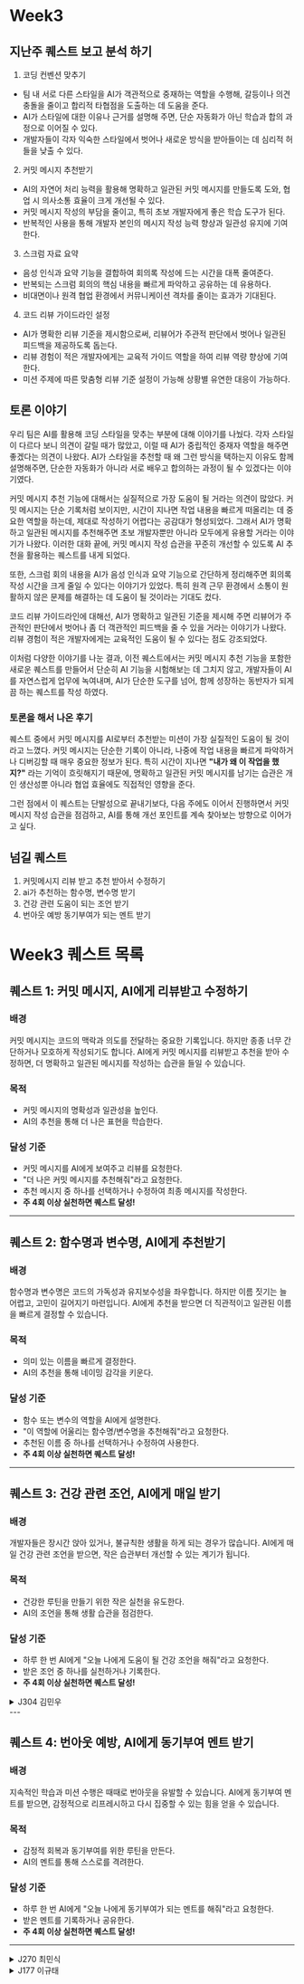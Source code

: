 # Week3

## 지난주 퀘스트 보고 분석 하기
1. 코딩 컨벤션 맞추기 
- 팀 내 서로 다른 스타일을 AI가 객관적으로 중재하는 역할을 수행해, 갈등이나 의견 충돌을 줄이고 합리적 타협점을 도출하는 데 도움을 준다.  
- AI가 스타일에 대한 이유나 근거를 설명해 주면, 단순 자동화가 아닌 학습과 합의 과정으로 이어질 수 있다.  
- 개발자들이 각자 익숙한 스타일에서 벗어나 새로운 방식을 받아들이는 데 심리적 허들을 낮출 수 있다.

2. 커밋 메시지 추천받기
- AI의 자연어 처리 능력을 활용해 명확하고 일관된 커밋 메시지를 만들도록 도와, 협업 시 의사소통 효율이 크게 개선될 수 있다.  
- 커밋 메시지 작성의 부담을 줄이고, 특히 초보 개발자에게 좋은 학습 도구가 된다.  
- 반복적인 사용을 통해 개발자 본인의 메시지 작성 능력 향상과 일관성 유지에 기여한다.

3. 스크럼 자료 요약
- 음성 인식과 요약 기능을 결합하여 회의록 작성에 드는 시간을 대폭 줄여준다.  
- 반복되는 스크럼 회의의 핵심 내용을 빠르게 파악하고 공유하는 데 유용하다.  
- 비대면이나 원격 협업 환경에서 커뮤니케이션 격차를 줄이는 효과가 기대된다.

4. 코드 리뷰 가이드라인 설정
- AI가 명확한 리뷰 기준을 제시함으로써, 리뷰어가 주관적 판단에서 벗어나 일관된 피드백을 제공하도록 돕는다.  
- 리뷰 경험이 적은 개발자에게는 교육적 가이드 역할을 하여 리뷰 역량 향상에 기여한다.  
- 미션 주제에 따른 맞춤형 리뷰 기준 설정이 가능해 상황별 유연한 대응이 가능하다.

## 토론 이야기
우리 팀은 AI를 활용해 코딩 스타일을 맞추는 부분에 대해 이야기를 나눴다. 각자 스타일이 다르다 보니 의견이 갈릴 때가 많았고, 이럴 때 AI가 중립적인 중재자 역할을 해주면 좋겠다는 의견이 나왔다. AI가 스타일을 추천할 때 왜 그런 방식을 택하는지 이유도 함께 설명해주면, 단순한 자동화가 아니라 서로 배우고 합의하는 과정이 될 수 있겠다는 이야기였다.

커밋 메시지 추천 기능에 대해서는 실질적으로 가장 도움이 될 거라는 의견이 많았다. 커밋 메시지는 단순 기록처럼 보이지만, 시간이 지나면 작업 내용을 빠르게 떠올리는 데 중요한 역할을 하는데, 제대로 작성하기 어렵다는 공감대가 형성되었다. 그래서 AI가 명확하고 일관된 메시지를 추천해주면 초보 개발자뿐만 아니라 모두에게 유용할 거라는 이야기가 나왔다. 이러한 대화 끝에, 커밋 메시지 작성 습관을 꾸준히 개선할 수 있도록 AI 추천을 활용하는 퀘스트를 내게 되었다.

또한, 스크럼 회의 내용을 AI가 음성 인식과 요약 기능으로 간단하게 정리해주면 회의록 작성 시간을 크게 줄일 수 있다는 이야기가 있었다. 특히 원격 근무 환경에서 소통이 원활하지 않은 문제를 해결하는 데 도움이 될 것이라는 기대도 컸다.

코드 리뷰 가이드라인에 대해선, AI가 명확하고 일관된 기준을 제시해 주면 리뷰어가 주관적인 판단에서 벗어나 좀 더 객관적인 피드백을 줄 수 있을 거라는 이야기가 나왔다. 리뷰 경험이 적은 개발자에게는 교육적인 도움이 될 수 있다는 점도 강조되었다.

이처럼 다양한 이야기를 나눈 결과, 이전 퀘스트에서는 커밋 메시지 추천 기능을 포함한 새로운 퀘스트를 만들어서 단순히 AI 기능을 시험해보는 데 그치지 않고, 개발자들이 AI를 자연스럽게 업무에 녹여내며, AI가 단순한 도구를 넘어, 함께 성장하는 동반자가 되게끔 하는 퀘스트를 작성 하였다.

### 토론을 해서 나온 후기
퀘스트 중에서 커밋 메시지를 AI로부터 추천받는 미션이 가장 실질적인 도움이 될 것이라고 느꼈다.
커밋 메시지는 단순한 기록이 아니라, 나중에 작업 내용을 빠르게 파악하거나 디버깅할 때 매우 중요한 정보가 된다.
특히 시간이 지나면 **"내가 왜 이 작업을 했지?"** 라는 기억이 흐릿해지기 때문에,
명확하고 일관된 커밋 메시지를 남기는 습관은 개인 생산성뿐 아니라 협업 효율에도 직접적인 영향을 준다.

그런 점에서 이 퀘스트는 단발성으로 끝내기보다,
다음 주에도 이어서 진행하면서 커밋 메시지 작성 습관을 점검하고,
AI를 통해 개선 포인트를 계속 찾아보는 방향으로 이어가고 싶다.

## 넘길 퀘스트
1. 커밋메시지 리뷰 받고 추천 받아서 수정하기
2. ai가 추천하는 함수명, 변수명 받기
3. 건강 관련 도움이 되는 조언 받기
4. 번아웃 예방 동기부여가 되는 멘트 받기

# Week3 퀘스트 목록

## 퀘스트 1: 커밋 메시지, AI에게 리뷰받고 수정하기

### 배경
커밋 메시지는 코드의 맥락과 의도를 전달하는 중요한 기록입니다. 하지만 종종 너무 간단하거나 모호하게 작성되기도 합니다. AI에게 커밋 메시지를 리뷰받고 추천을 받아 수정하면, 더 명확하고 일관된 메시지를 작성하는 습관을 들일 수 있습니다.

### 목적
- 커밋 메시지의 명확성과 일관성을 높인다.
- AI의 추천을 통해 더 나은 표현을 학습한다.

### 달성 기준
- 커밋 메시지를 AI에게 보여주고 리뷰를 요청한다.
- "더 나은 커밋 메시지를 추천해줘"라고 요청한다.
- 추천 메시지 중 하나를 선택하거나 수정하여 최종 메시지를 작성한다.
- **주 4회 이상 실천하면 퀘스트 달성!**

---

## 퀘스트 2: 함수명과 변수명, AI에게 추천받기

### 배경
함수명과 변수명은 코드의 가독성과 유지보수성을 좌우합니다. 하지만 이름 짓기는 늘 어렵고, 고민이 길어지기 마련입니다. AI에게 추천을 받으면 더 직관적이고 일관된 이름을 빠르게 결정할 수 있습니다.

### 목적
- 의미 있는 이름을 빠르게 결정한다.
- AI의 추천을 통해 네이밍 감각을 키운다.

### 달성 기준
- 함수 또는 변수의 역할을 AI에게 설명한다.
- "이 역할에 어울리는 함수명/변수명을 추천해줘"라고 요청한다.
- 추천된 이름 중 하나를 선택하거나 수정하여 사용한다.
- **주 4회 이상 실천하면 퀘스트 달성!**

---

## 퀘스트 3: 건강 관련 조언, AI에게 매일 받기

### 배경
개발자들은 장시간 앉아 있거나, 불규칙한 생활을 하게 되는 경우가 많습니다. AI에게 매일 건강 관련 조언을 받으면, 작은 습관부터 개선할 수 있는 계기가 됩니다.

### 목적
- 건강한 루틴을 만들기 위한 작은 실천을 유도한다.
- AI의 조언을 통해 생활 습관을 점검한다.

### 달성 기준
- 하루 한 번 AI에게 "오늘 나에게 도움이 될 건강 조언을 해줘"라고 요청한다.
- 받은 조언 중 하나를 실천하거나 기록한다.
- **주 4회 이상 실천하면 퀘스트 달성!**

<details>
  <summary>J304 김민우</summary> 
  <img width="965" height="637" alt="image" src="https://github.com/user-attachments/assets/c9f747ca-a6a6-4b2e-b909-28fc14f8fffa" />
  <img width="974" height="635" alt="image" src="https://github.com/user-attachments/assets/4c9aa319-71bc-4a20-8803-195ad5178208" />
  <img width="958" height="698" alt="image" src="https://github.com/user-attachments/assets/6a7de944-763e-49c4-bba0-ee5fd3e9857d" />
  <img width="985" height="527" alt="image" src="https://github.com/user-attachments/assets/18bcc259-964b-4b81-b736-878ea2104562" />

</details>
---

## 퀘스트 4: 번아웃 예방, AI에게 동기부여 멘트 받기

### 배경
지속적인 학습과 미션 수행은 때때로 번아웃을 유발할 수 있습니다. AI에게 동기부여 멘트를 받으면, 감정적으로 리프레시하고 다시 집중할 수 있는 힘을 얻을 수 있습니다.

### 목적
- 감정적 회복과 동기부여를 위한 루틴을 만든다.
- AI의 멘트를 통해 스스로를 격려한다.

### 달성 기준
- 하루 한 번 AI에게 "오늘 나에게 동기부여가 되는 멘트를 해줘"라고 요청한다.
- 받은 멘트를 기록하거나 공유한다.
- **주 4회 이상 실천하면 퀘스트 달성!**

---

<details>
  <summary>J270 최민식</summary> 
  <img width="1013" height="475" alt="릴프1" src="https://github.com/user-attachments/assets/5d36efaf-7bbe-4a88-b10d-24f8caf9ed21" />

</details>

<details><summary>J177 이규태</summary>
  
  ## 퀘스트 3: 건강 관련 조언, AI에게 매일 받기
  > Q: 나는 개발자를 꿈꾸는 사람이야. 오늘 나에게 도움이 될 건강 조언을 해줘
  
  ### `8/4` ~ `8/7`
  <details><summary>건강 조언</summary>  
    
    > 개발자로서 오랜 시간 컴퓨터 앞에 앉아있는 일이 많을 텐데, 건강을 유지하는 게 정말 중요해. 특히, 앉아있는 시간이 길어질수록 신체에 부담이 가게 되니까, 몇 가지 팁을 주고 싶어.
    > 1. 자주 스트레칭하기
    > 한 번 앉으면 몇 시간씩 계속 앉아 있게 되잖아. 그러니까 적어도 1시간에 한 번은 일어나서 스트레칭을 하자. 특히 목, 어깨, 허리 부분을 자주 풀어주면 좋고, 손목이나 팔꿈치도 자주 풀어주는 게 좋아.
    > 2. 눈 건강을 지키기
    > 스크린을 계속 보면 눈이 피로해지고, 나중에는 눈 건강이 나빠질 수 있어. 20-20-20 규칙을 시도해 보자: 20분마다 20초 동안 20피트(약 6미터) 이상 떨어진 곳을 쳐다보기.
    > 3. 좋은 자세 유지하기
    > 의자와 책상이 잘 맞는지, 모니터가 눈높이에 맞는지 확인해봐. 팔꿈치가 직각이 되도록 하고, 의자에 앉을 때는 등받이를 잘 이용해서 허리가 굽지 않도록 하자.
    > 4. 물 자주 마시기
    > 개발을 하다 보면 물 마시는 걸 잊을 때가 많은데, 물은 집중력 향상에도 중요해. 커피나 에너지 음료에 의존하기보다는 물을 자주 마시고, 수분을 충분히 섭취하는 게 좋아.
    > 5. 규칙적인 운동
    > 짧은 시간이라도 운동을 하는 습관을 들이면 좋아. 매일 20-30분 정도의 가벼운 운동(산책, 자전거 타기 등)을 해주는 것만으로도 체력 유지에 큰 도움이 돼.
    > 6. 올바른 식습관
    > 건강한 음식을 고르고 규칙적으로 식사를 하는 게 중요해. 가공식품보다는 신선한 과일, 채소, 단백질 위주의 식사를 하도록 해. 개발하면서 계속 간식에 손이 가기 쉽지만, 영양가 있는 간식으로 선택하는 게 좋지.
    > 이 중에서 하나씩 실천해 보면 좀 더 건강하게 개발을 할 수 있을 거야.
  </details>
  
  **자주 스트레칭하기**를 선택했습니다.
</details>
